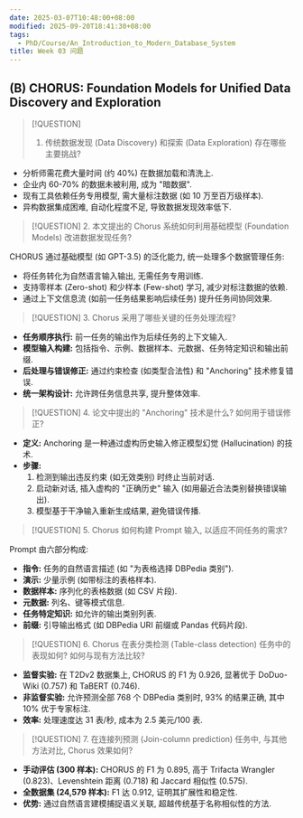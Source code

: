 ```yaml
---
date: 2025-03-07T10:48:00+08:00
modified: 2025-09-20T18:41:30+08:00
tags:
  - PhD/Course/An_Introduction_to_Modern_Database_System
title: Week 03 问题
---
```


## (B) CHORUS: Foundation Models for Unified Data Discovery and Exploration

> [!QUESTION]
>
> 1. 传统数据发现 (Data Discovery) 和探索 (Data Exploration) 存在哪些主要挑战?

- 分析师需花费大量时间 (约 40%) 在数据加载和清洗上.
- 企业内 60-70% 的数据未被利用, 成为 "暗数据".
- 现有工具依赖任务专用模型, 需大量标注数据 (如 10 万至百万级样本).
- 异构数据集成困难, 自动化程度不足, 导致数据发现效率低下.

> [!QUESTION] 2. 本文提出的 Chorus 系统如何利用基础模型 (Foundation Models) 改进数据发现任务?

CHORUS 通过基础模型 (如 GPT-3.5) 的泛化能力, 统一处理多个数据管理任务:

- 将任务转化为自然语言输入输出, 无需任务专用训练.
- 支持零样本 (Zero-shot) 和少样本 (Few-shot) 学习, 减少对标注数据的依赖.
- 通过上下文信息流 (如前一任务结果影响后续任务) 提升任务间协同效果.

> [!QUESTION] 3. Chorus 采用了哪些关键的任务处理流程?

- **任务顺序执行:** 前一任务的输出作为后续任务的上下文输入.
- **模型输入构建:** 包括指令、示例、数据样本、元数据、任务特定知识和输出前缀.
- **后处理与错误修正:** 通过约束检查 (如类型合法性) 和 "Anchoring" 技术修复错误.
- **统一架构设计:** 允许跨任务信息共享, 提升整体效率.

> [!QUESTION] 4. 论文中提出的 "Anchoring" 技术是什么? 如何用于错误修正?

- **定义:** Anchoring 是一种通过虚构历史输入修正模型幻觉 (Hallucination) 的技术.
- **步骤:**
  1.  检测到输出违反约束 (如无效类别) 时终止当前对话.
  2.  启动新对话, 插入虚构的 "正确历史" 输入 (如用最近合法类别替换错误输出).
  3.  模型基于干净输入重新生成结果, 避免错误传播.

> [!QUESTION] 5. Chorus 如何构建 Prompt 输入, 以适应不同任务的需求?

Prompt 由六部分构成:

- **指令:** 任务的自然语言描述 (如 "为表格选择 DBPedia 类别").
- **演示:** 少量示例 (如带标注的表格样本).
- **数据样本:** 序列化的表格数据 (如 CSV 片段).
- **元数据:** 列名、键等模式信息.
- **任务特定知识:** 如允许的输出类别列表.
- **前缀:** 引导输出格式 (如 DBPedia URI 前缀或 Pandas 代码片段).

> [!QUESTION] 6. Chorus 在表分类检测 (Table-class detection) 任务中的表现如何? 如何与现有方法比较?

- **监督实验:** 在 T2Dv2 数据集上, CHORUS 的 F1 为 0.926, 显著优于 DoDuo-Wiki (0.757) 和 TaBERT (0.746).
- **非监督实验:** 允许预测全部 768 个 DBPedia 类别时, 93% 的结果正确, 其中 10% 优于专家标注.
- **效率:** 处理速度达 31 表/秒, 成本为 2.5 美元/100 表.

> [!QUESTION] 7. 在连接列预测 (Join-column prediction) 任务中, 与其他方法对比, Chorus 效果如何?

- **手动评估 (300 样本):** CHORUS 的 F1 为 0.895, 高于 Trifacta Wrangler (0.823)、Levenshtein 距离 (0.718) 和 Jaccard 相似性 (0.575).
- **全数据集 (24,579 样本):** F1 达 0.912, 证明其扩展性和稳定性.
- **优势:** 通过自然语言建模捕捉语义关联, 超越传统基于名称相似性的方法.
